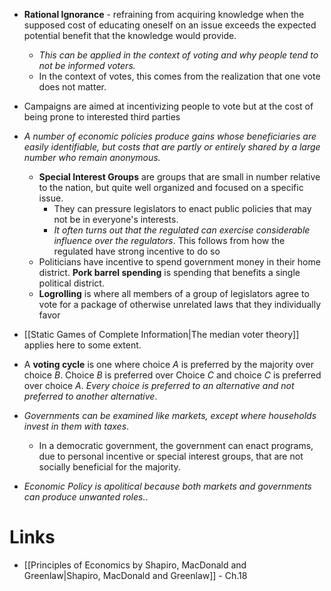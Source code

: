 * **Rational Ignorance** - refraining from acquiring knowledge when the supposed cost of educating oneself on an issue exceeds the expected potential benefit that the knowledge would provide.
	* *This can be applied in the context of voting and why people tend to not be informed voters.*
	* In the context of votes, this comes from the realization that one vote does not matter. 

* Campaigns are aimed at incentivizing people to vote but at the cost of being prone to interested third parties 

* *A number of economic policies produce gains whose beneficiaries are easily identifiable, but costs that are partly or entirely shared by a large number who remain anonymous.*
	* **Special Interest Groups** are groups that are small in number relative to the nation, but quite well organized and focused on a specific issue. 
		* They can pressure legislators to enact public policies that may not be in everyone's interests.
		* *It often turns out that the regulated can exercise considerable influence over the regulators*. This follows from how the regulated have strong incentive to do so 
	* Politicians have incentive to spend government money in their home district. **Pork barrel spending** is spending that benefits a single political district. 
	* **Logrolling** is where all members of a group of legislators agree to vote for a package of otherwise unrelated laws that they individually favor

* [[Static Games of Complete Information|The median voter theory]] applies here to some extent. 

* A **voting cycle** is one where choice $A$ is preferred by the majority over choice $B$. Choice $B$ is preferred over Choice $C$ and choice $C$ is preferred over choice $A$.  *Every choice is preferred to an alternative and not preferred to another alternative*.

* *Governments can be examined like markets, except where households invest in them with taxes*. 
	* In  a democratic government, the government can enact programs, due to personal incentive or special interest groups, that are not socially beneficial for the majority. 

* *Economic Policy is apolitical because both markets and governments can produce unwanted roles.*.
# Links 
* [[Principles of Economics by Shapiro, MacDonald and Greenlaw|Shapiro, MacDonald and Greenlaw]] - Ch.18